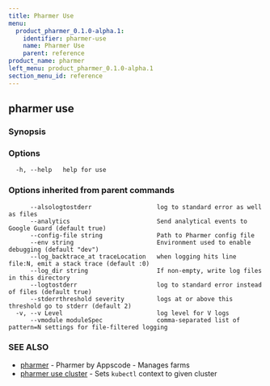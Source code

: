 ```yaml
---
title: Pharmer Use
menu:
  product_pharmer_0.1.0-alpha.1:
    identifier: pharmer-use
    name: Pharmer Use
    parent: reference
product_name: pharmer
left_menu: product_pharmer_0.1.0-alpha.1
section_menu_id: reference
---
```

## pharmer use



### Synopsis




### Options

```
  -h, --help   help for use
```

### Options inherited from parent commands

```
      --alsologtostderr                  log to standard error as well as files
      --analytics                        Send analytical events to Google Guard (default true)
      --config-file string               Path to Pharmer config file
      --env string                       Environment used to enable debugging (default "dev")
      --log_backtrace_at traceLocation   when logging hits line file:N, emit a stack trace (default :0)
      --log_dir string                   If non-empty, write log files in this directory
      --logtostderr                      log to standard error instead of files (default true)
      --stderrthreshold severity         logs at or above this threshold go to stderr (default 2)
  -v, --v Level                          log level for V logs
      --vmodule moduleSpec               comma-separated list of pattern=N settings for file-filtered logging
```

### SEE ALSO
* [pharmer](/docs/reference/pharmer.md)	 - Pharmer by Appscode - Manages farms
* [pharmer use cluster](/docs/reference/pharmer_use_cluster.md)	 - Sets `kubectl` context to given cluster

